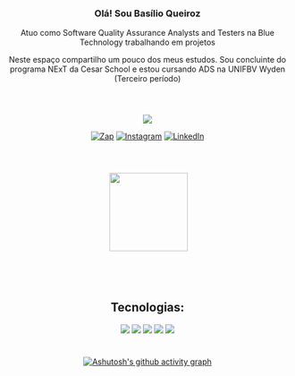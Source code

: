 <div  align="center">

### Olá! Sou Basílio Queiroz 

Atuo como Software Quality Assurance Analysts and Testers na Blue Technology trabalhando em projetos 

Neste espaço compartilho um pouco dos meus estudos. Sou concluinte do programa NExT da Cesar School e estou cursando ADS na UNIFBV Wyden (Terceiro período)
#

<div style="display: inline_block"><br>
<div>
<a href = "mailto:queirozbasso@gmail.com"><img src="https://img.shields.io/badge/-Gmail-%23333?style=for-the-badge&logo=gmail&logoColor=white" target="_blank"></a>
 
[![Zap](https://img.shields.io/badge/WhatsApp-25D366?style=for-the-badge&logo=whatsapp&logoColor=white)]( https://wa.me/<558199990027>)
[![Instagram](https://img.shields.io/badge/Instagram-E4405F?style=for-the-badge&logo=instagram&logoColor=white)](https://instagram.com/basilioqueiroz/)
[![LinkedIn](https://img.shields.io/badge/LinkedIn-0077B5?style=for-the-badge&logo=linkedin&logoColor=white)](https://linkedin.com/in/basilioqueiroz/)

</div>

#
<div style="display: inline_block"><br> <div>
<img aling="center">
<img height="140em" src="https://github-readme-stats.vercel.app/api?username=91basilio&theme=radical"/>
</div> 

#
<div>
<div style="display: inline_block"><br>
 
 ## Tecnologias:
 
[![](https://img.shields.io/badge/Python-3776AB?style=for-the-badge&logo=python&logoColor=white)]()
[![](https://img.shields.io/badge/Java-ED8B00?style=for-the-badge&logo=openjdk&logoColor=white)]()
[![](https://img.shields.io/badge/Visual_Studio_Code-0078D4?style=for-the-badge&logo=visual%20studio%20code&logoColor=white)]()
[![](https://img.shields.io/badge/GIT-E44C30?style=for-the-badge&logo=git&logoColor=white)]()
[![](https://img.shields.io/badge/Windows-0078D6?style=for-the-badge&logo=windows&logoColor=white)]()

<div>
 
#
 
 [![Ashutosh's github activity graph](https://github-readme-activity-graph.vercel.app/graph?username=91basilio&bg_color=121212&color=2f61b1&line=0d6cb5&point=c7cdd6&area=true&hide_border=true)](https://github.com/ashutosh00710/github-readme-activity-graph)
 
 
 

  
  
